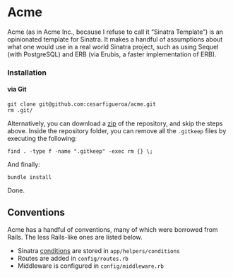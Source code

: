 # Acme

Acme (as in Acme Inc., because I refuse to call it “Sinatra Template”) is an opinionated template for Sinatra. It makes a handful of assumptions about what one would use in a real world Sinatra project, such as using Sequel (with PostgreSQL) and ERB (via Erubis, a faster implementation of ERB).

### Installation

#### via Git

    git clone git@github.com:cesarfigueroa/acme.git
    rm .git/

Alternatively, you can download a [zip](https://github.com/cesarfigueroa/acme/archive/master.zip) of the repository, and skip the steps above. Inside the repository folder, you can remove all the `.gitkeep` files by executing the following:

    find . -type f -name ".gitkeep" -exec rm {} \;

And finally:

    bundle install

Done.

## Conventions

Acme has a handful of conventions, many of which were borrowed from Rails. The less Rails-like ones are listed below.

- Sinatra [conditions](https://github.com/sinatra/sinatra#conditions) are stored in `app/helpers/conditions`
- Routes are added in `config/routes.rb`
- Middleware is configured in `config/middleware.rb`
